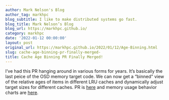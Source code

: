 ```yaml
---
author: Mark Nelson's Blog
author_tag: markhpc
blog_subtitle: I like to make distributed systems go fast.
blog_title: Mark Nelson’s Blog
blog_url: https://markhpc.github.io/
category: markhpc
date: '2022-01-12 00:00:00'
layout: post
original_url: https://markhpc.github.io/2022/01/12/Age-Binning.html
slug: cache-age-binning-pr-finally-merged-
title: Cache Age Binning PR Finally Merged!
---
```


<p>I’ve had this PR hanging around in various forms for years.  It’s basically the last peice of the OSD memory target code.  We can now get a “binned” view of the relative ages of items in different LRU caches and dynamically adjust target sizes for different caches.  PR is <a href="https://github.com/ceph/ceph/pull/43299">here</a> and memory usage behavior charts are <a href="https://docs.google.com/spreadsheets/d/1lSp2cLzYmRfPILDCyLMXciIfdf0OvSFngwXukQFXIqQ/edit?usp=sharing">here</a>.</p>